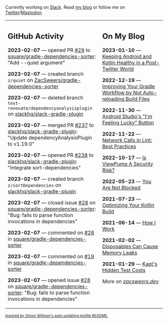 Currently working on [Slack](https://slack.com/). Read [my blog](https://zacsweers.dev/) or follow me on [Twitter](https://twitter.com/ZacSweers)/[Mastodon](https://hachyderm.io/@ZacSweers).

<table><tr><td valign="top" width="60%">

## GitHub Activity
<!-- githubActivity starts -->
**2023-02-07** — opened PR [#29](https://github.com/square/gradle-dependencies-sorter/pull/29) to [square/gradle-dependencies-sorter](https://github.com/square/gradle-dependencies-sorter): "Add --quiet argument"

**2023-02-07** — created branch `z/quiet` on [ZacSweers/gradle-dependencies-sorter](https://github.com/ZacSweers/gradle-dependencies-sorter)

**2023-02-07** — deleted branch `test-renovate/dependencyanalysisplugin` on [slackhq/slack-gradle-plugin](https://github.com/slackhq/slack-gradle-plugin)

**2023-02-07** — merged PR [#237](https://github.com/slackhq/slack-gradle-plugin/pull/237) to [slackhq/slack-gradle-plugin](https://github.com/slackhq/slack-gradle-plugin): "Update dependencyAnalysisPlugin to v1.19.0"

**2023-02-07** — opened PR [#238](https://github.com/slackhq/slack-gradle-plugin/pull/238) to [slackhq/slack-gradle-plugin](https://github.com/slackhq/slack-gradle-plugin): "Integrate sort-dependencies"

**2023-02-07** — created branch `z/sortDependencies` on [slackhq/slack-gradle-plugin](https://github.com/slackhq/slack-gradle-plugin)

**2023-02-07** — closed issue [#28](https://github.com/square/gradle-dependencies-sorter/issues/28) on [square/gradle-dependencies-sorter](https://github.com/square/gradle-dependencies-sorter): "Bug: fails to parse function invocations in dependencies"

**2023-02-07** — commented on [#28](https://github.com/square/gradle-dependencies-sorter/issues/28#issuecomment-1421250934) in [square/gradle-dependencies-sorter](https://github.com/square/gradle-dependencies-sorter)

**2023-02-07** — commented on [#19](https://github.com/square/gradle-dependencies-sorter/issues/19#issuecomment-1421250069) in [square/gradle-dependencies-sorter](https://github.com/square/gradle-dependencies-sorter)

**2023-02-07** — opened issue [#28](https://github.com/square/gradle-dependencies-sorter/issues/28) on [square/gradle-dependencies-sorter](https://github.com/square/gradle-dependencies-sorter): "Bug: fails to parse function invocations in dependencies"
<!-- githubActivity ends -->
</td><td valign="top" width="40%">

## On My Blog
<!-- blog starts -->
**2023-01-10** — [Keeping Android and Kotlin Healthy in a Post-Twitter World](https://www.zacsweers.dev/keeping-android-healthy/)

**2022-12-19** — [Improving Your Gradle Workflow by Not Auto-reloading Build Files](https://www.zacsweers.dev/improving-your-workflow-by-not-auto-reloading-build-files/)

**2022-11-30** — [Android Studio's "I'm Feeling Lucky" Button](https://www.zacsweers.dev/android-studios-im-feeling-lucky-button/)

**2022-11-22** — [Network Calls in Lint: Best Practices](https://www.zacsweers.dev/network-calls-in-lint-best-practices/)

**2022-10-17** — [Is ViewPump A Security Risk?](https://www.zacsweers.dev/is-viewpump-a-security-risk/)

**2022-05-23** — [You Are Not Blocked](https://www.zacsweers.dev/you-are-not-blocked/)

**2021-07-23** — [Optimizing Your Kotlin Build](https://www.zacsweers.dev/optimizing-your-kotlin-build/)

**2021-06-14** — [How I Work](https://www.zacsweers.dev/how-i-work/)

**2021-02-02** — [Disposables Can Cause Memory Leaks](https://www.zacsweers.dev/disposables-can-cause-memory-leaks/)

**2021-01-29** — [Kapt's Hidden Test Costs](https://www.zacsweers.dev/kapts-hidden-test-costs/)
<!-- blog ends -->
_More on [zacsweers.dev](https://zacsweers.dev/)_
</td></tr></table>

<sub><a href="https://simonwillison.net/2020/Jul/10/self-updating-profile-readme/">Inspired by Simon Willison's auto-updating profile README.</a></sub>